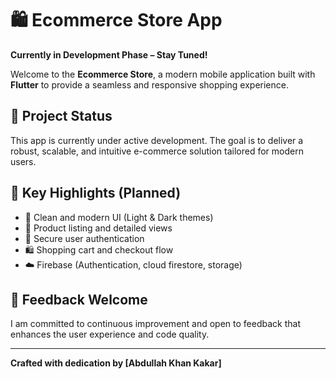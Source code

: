# 🛍️ Ecommerce Store App

**Currently in Development Phase – Stay Tuned!**

Welcome to the **Ecommerce Store**, a modern mobile application built with **Flutter** to provide a seamless and responsive shopping experience.

## 🚧 Project Status

This app is currently under active development. The goal is to deliver a robust, scalable, and intuitive e-commerce solution tailored for modern users.

## 🎯 Key Highlights (Planned)

- 🚀 Clean and modern UI (Light & Dark themes)
- 🛒 Product listing and detailed views
- 🔐 Secure user authentication
- 🛍️ Shopping cart and checkout flow
- ☁️ Firebase (Authentication, cloud firestore, storage)

## 🤝 Feedback Welcome

I am committed to continuous improvement and open to feedback that enhances the user experience and code quality.

---

**Crafted with dedication by [Abdullah Khan Kakar]**
